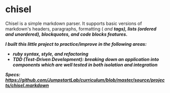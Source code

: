 # chisel

Chisel is a simple markdown parser. It supports basic versions of markdown's headers, paragraphs, 
formatting (<em> and <strong> tags), lists (ordered and unordered), blockquotes, and code blocks features.

I built this little project to practice/improve in the following areas: 
* ruby syntax, style, and refactoring
* TDD (Test-Driven Development): breaking down an application into components which are well tested in both isolation and integration

Specs: https://github.com/JumpstartLab/curriculum/blob/master/source/projects/chisel.markdown
